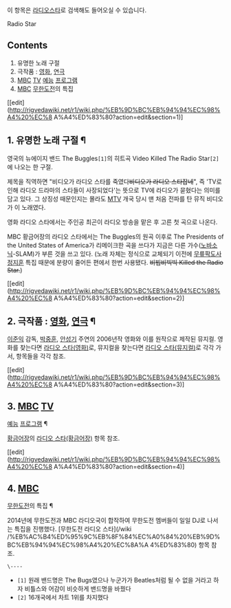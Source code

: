 이 항목은 [라디오스타](%EB%9D%BC%EB%94%94%EC%98%A4%EC%8A%A4%ED%83%80.md)로 검색해도 들어오실
수 있습니다.

Radio Star

## Contents

    

1. 유명한 노래 구절 
2. 극작품 : [영화](%EC%98%81%ED%99%94.md), [연극](%EC%97%B0%EA%B7%B9.md)
3. [MBC](%EB%AC%B8%ED%99%94%EB%B0%A9%EC%86%A1.md) [TV](TV.md) [예능](%EC%98%88%EB%8A%A5.md) [프로그램](%ED%94%84%EB%A1%9C%EA%B7%B8%EB%9E%A8.md)
4. [MBC](%EB%AC%B8%ED%99%94%EB%B0%A9%EC%86%A1.md) [무한도전](%EB%AC%B4%ED%95%9C%EB%8F%84%EC%A0%84.md)의 특집 

[[edit](http://rigvedawiki.net/r1/wiki.php/%EB%9D%BC%EB%94%94%EC%98%A4%20%EC%8
A%A4%ED%83%80?action=edit&section=1)]

## 1. 유명한 노래 구절 ¶

  

영국의 뉴에이지 밴드 The Buggles`[1]`의 히트곡 Video Killed The Radio Star`[2]`에 나오는 한 구절.

  

제목을 직역하면 "비디오가 라디오 스타를 죽였다<del>비디오가 라디오 스타잡네</del>", 즉 'TV로 인해 라디오 드라마의 스타들이
사장되었다'는 뜻으로 TV에 라디오가 묻혔다는 의미를 담고 있다. 그 상징성 때문인지는 몰라도 [MTV](MTV.md) 개국 당시 맨
처음 전파를 탄 뮤직 비디오가 이 노래였다.

  

영화 라디오 스타에서는 주인공 최곤이 라디오 방송을 맡은 후 고른 첫 곡으로 나온다.

  

MBC 황금어장의 라디오 스타에서는 The Buggles의 원곡 이후로 The Presidents of the United States of
America가 리메이크한 곡을 쓰다가 지금은 다른
가수([노바소닉](%EB%85%B8%EB%B0%94%EC%86%8C%EB%8B%89.md)-SLAM)가 부른 것을 쓰고 있다. (노래
자체는 정식으로 교체되기 이전에 [무릎팍도사](%EB%AC%B4%EB%A6%8E%ED%8C%8D%EB%8F%84%EC%82%AC.md)
[정지훈](%EC%A0%95%EC%A7%80%ED%9B%88.md) 특집 때문에 분량이 줄어든 편에서 한번 사용됐다.
<del>비빕비빅빅 Killed the Radio Star.</del>)

  

[[edit](http://rigvedawiki.net/r1/wiki.php/%EB%9D%BC%EB%94%94%EC%98%A4%20%EC%8
A%A4%ED%83%80?action=edit&section=2)]

## 2. 극작품 : [영화](%EC%98%81%ED%99%94.md), [연극](%EC%97%B0%EA%B7%B9.md) ¶

[이준익](%EC%9D%B4%EC%A4%80%EC%9D%B5.md) 감독,
[박중훈](%EB%B0%95%EC%A4%91%ED%9B%88.md),
[안성기](%EC%95%88%EC%84%B1%EA%B8%B0.md) 주연의 2006년작 영화와 이를 원작으로 제작된 뮤지컬. 영화를
찾는다면 [라디오 스타(영화)](%EB%9D%BC%EB%94%94%EC%98%A4%20%EC%8A%A4%ED%83%80%28%EC%98%81%ED%99%94%29.md)로, 뮤지컬을 찾는다면 [라디오 스타(뮤지컬)](%EB%9D%BC%EB%94%94%EC%98%A4%20%EC%8A%A4%ED%83%80%28%EB%AE%A4%EC%A7%80%EC%BB%AC%29.md)로 각각 가서, 항목들을 각각 참조.

  

[[edit](http://rigvedawiki.net/r1/wiki.php/%EB%9D%BC%EB%94%94%EC%98%A4%20%EC%8
A%A4%ED%83%80?action=edit&section=3)]

## 3. [MBC](%EB%AC%B8%ED%99%94%EB%B0%A9%EC%86%A1.md) [TV](TV.md)
[예능](%EC%98%88%EB%8A%A5.md)
[프로그램](%ED%94%84%EB%A1%9C%EA%B7%B8%EB%9E%A8.md) ¶

[황금어장](%ED%99%A9%EA%B8%88%EC%96%B4%EC%9E%A5#s-2.md)의 [라디오 스타(황금어장)](%EB%9D%BC%EB%94%94%EC%98%A4%20%EC%8A%A4%ED%83%80%28%ED%99%A9%EA%B8%88%EC%96%B4%EC%9E%A5%29.md) 항목 참조.

  

[[edit](http://rigvedawiki.net/r1/wiki.php/%EB%9D%BC%EB%94%94%EC%98%A4%20%EC%8
A%A4%ED%83%80?action=edit&section=4)]

## 4. [MBC](%EB%AC%B8%ED%99%94%EB%B0%A9%EC%86%A1.md)
[무한도전](%EB%AC%B4%ED%95%9C%EB%8F%84%EC%A0%84.md)의 특집 ¶

2014년에 무한도전과 MBC 라디오국이 합작하여 무한도전 멤버들이 일일 DJ로 나서는 특집을 진행했다. [무한도전 라디오 스타](/wiki
/%EB%AC%B4%ED%95%9C%EB%8F%84%EC%A0%84%20%EB%9D%BC%EB%94%94%EC%98%A4%20%EC%8A%A
4%ED%83%80) 항목 참조.

`\----`

  * `[1]` 원래 밴드명은 The Bugs였으나 누군가가 Beatles처럼 될 수 없을 거라고 하자 비틀스와 어감이 비슷하게 밴드명을 바꿨다
  * `[2]` 16개국에서 차트 1위를 차지했다

